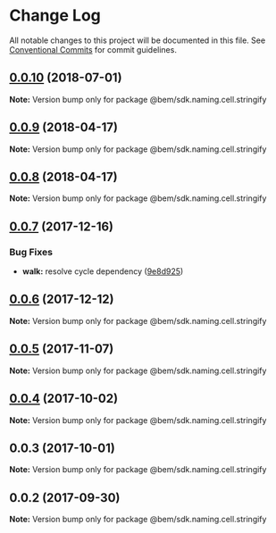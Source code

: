 # Change Log

All notable changes to this project will be documented in this file.
See [Conventional Commits](https://conventionalcommits.org) for commit guidelines.

<a name="0.0.10"></a>
## [0.0.10](https://github.com/bem/bem-sdk/compare/@bem/sdk.naming.cell.stringify@0.0.9...@bem/sdk.naming.cell.stringify@0.0.10) (2018-07-01)




**Note:** Version bump only for package @bem/sdk.naming.cell.stringify

<a name="0.0.9"></a>
## [0.0.9](https://github.com/bem/bem-sdk/compare/@bem/sdk.naming.cell.stringify@0.0.8...@bem/sdk.naming.cell.stringify@0.0.9) (2018-04-17)




**Note:** Version bump only for package @bem/sdk.naming.cell.stringify

<a name="0.0.8"></a>
## [0.0.8](https://github.com/bem/bem-sdk/compare/@bem/sdk.naming.cell.stringify@0.0.7...@bem/sdk.naming.cell.stringify@0.0.8) (2018-04-17)




**Note:** Version bump only for package @bem/sdk.naming.cell.stringify

<a name="0.0.7"></a>
## [0.0.7](https://github.com/bem/bem-sdk/compare/@bem/sdk.naming.cell.stringify@0.0.6...@bem/sdk.naming.cell.stringify@0.0.7) (2017-12-16)


### Bug Fixes

* **walk:** resolve cycle dependency ([9e8d925](https://github.com/bem/bem-sdk/commit/9e8d925))




<a name="0.0.6"></a>
## [0.0.6](https://github.com/bem/bem-sdk/compare/@bem/sdk.naming.cell.stringify@0.0.5...@bem/sdk.naming.cell.stringify@0.0.6) (2017-12-12)




**Note:** Version bump only for package @bem/sdk.naming.cell.stringify

<a name="0.0.5"></a>
## [0.0.5](https://github.com/bem/bem-sdk/compare/@bem/sdk.naming.cell.stringify@0.0.3...@bem/sdk.naming.cell.stringify@0.0.5) (2017-11-07)




**Note:** Version bump only for package @bem/sdk.naming.cell.stringify

<a name="0.0.4"></a>
## [0.0.4](https://github.com/bem/bem-sdk/compare/@bem/sdk.naming.cell.stringify@0.0.3...@bem/sdk.naming.cell.stringify@0.0.4) (2017-10-02)




**Note:** Version bump only for package @bem/sdk.naming.cell.stringify

<a name="0.0.3"></a>
## 0.0.3 (2017-10-01)




**Note:** Version bump only for package @bem/sdk.naming.cell.stringify

<a name="0.0.2"></a>
## 0.0.2 (2017-09-30)




**Note:** Version bump only for package @bem/sdk.naming.cell.stringify
